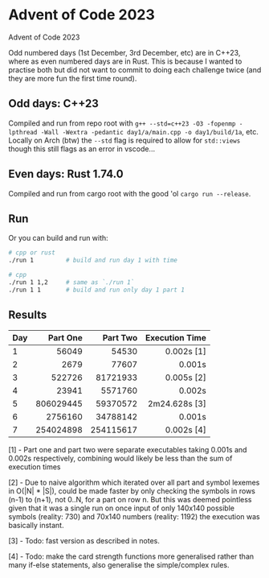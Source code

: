 # Advent of Code 2023

Advent of Code 2023

Odd numbered days (1st December, 3rd December, etc) are in C++23, where as even numbered days are in Rust. This is because I wanted to practise both but did not want to commit to doing each challenge twice (and they are more fun the first time round).


## Odd days: C++23

Compiled and run from repo root with `g++ --std=c++23 -O3 -fopenmp -lpthread -Wall -Wextra -pedantic day1/a/main.cpp -o day1/build/1a`, etc. Locally on Arch (btw) the `--std` flag is required to allow for `std::views` though this still flags as an error in vscode...


## Even days: Rust 1.74.0

Compiled and run from cargo root with the good 'ol `cargo run --release`.


## Run

Or you can build and run with:
```sh
# cpp or rust
./run 1         # build and run day 1 with time

# cpp
./run 1 1,2     # same as `./run 1`
./run 1 1       # build and run only day 1 part 1
```


## Results

Day     | Part One      | Part Two      | Execution Time    |
:-------|--------------:|--------------:|-------------------:
1 | 56049 | 54530 | 0.002s [1]
2 | 2679 | 77607 | 0.001s
3 | 522726 | 81721933 | 0.005s [2]
4 | 23941 | 5571760 | 0.002s
5 | 806029445 | 59370572 | 2m24.628s [3]
6 | 2756160 | 34788142 | 0.001s
7 | 254024898 | 254115617 | 0.002s [4]

[1] - Part one and part two were separate executables taking 0.001s and 0.002s respectively, combining would likely be less than the sum of execution times

[2] - Due to naive algorithm which iterated over all part and symbol lexemes in O(|N| * |S|), could be made faster by only checking the symbols in rows (n-1) to (n+1), not 0..N, for a part on row n. But this was deemed pointless given that it was a single run on once input of only 140x140 possible symbols (reality: 730) and 70x140 numbers (reality: 1192) the execution was basically instant.

[3] - Todo: fast version as described in notes.

[4] - Todo: make the card strength functions more generalised rather than many if-else statements, also generalise the simple/complex rules.
